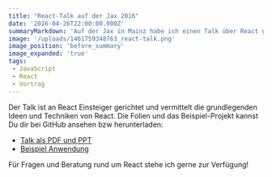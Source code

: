 ```yaml
---
title: "React-Talk auf der Jax 2016"
date: '2016-04-26T22:00:00.000Z'
summaryMarkdown: 'Auf der Jax in Mainz habe ich einen Talk über React gehalten. Die Folien dazu kannst Du hier bekommen.'
image: '/uploads/1461759348763_react-talk.png'
image_position: 'before_summary'
image_expanded: 'true'
tags:
 - JavaScript
 - React
 - Vortrag
---
```


Der Talk ist an React Einsteiger gerichtet und vermittelt die grundlegenden Ideen und Techniken von React. Die Folien und das Beispiel-Projekt kannst Du dir bei GitHub ansehen bzw herunterladen:

* [Talk als PDF und PPT](https://github.com/nilshartmann/react-talk/tree/jax2016)
* [Beispiel Anwendung](https://github.com/nilshartmann/react-example-app/tree/jax2016)

Für Fragen und Beratung rund um React stehe ich gerne zur Verfügung!  
